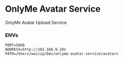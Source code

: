 # OnlyMe Avatar Service
OnlyMe Avatar Upload Service

### ENVs
```
PORT=5666
ADDRESS=http://192.168.0.101
PATH=/Users/woicip/Dev/onlyme-avatar-service/avatars
```